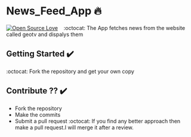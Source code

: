 
# News_Feed_App :fire:
 [![Open Source Love](https://badges.frapsoft.com/os/v2/open-source.svg?v=102)](https://github.com/Tanvi-Goyal)  &nbsp;&nbsp;
:octocat: The App fetches news from the website called geotv and dispalys them
## Getting Started :heavy_check_mark:
:octocat: Fork the repository and get your own copy
 ## Contribute ?? :heavy_check_mark:
* Fork the repository
* Make the commits
* Submit a pull request
 :octocat: If you find any better approach then make a pull request.I will merge it after a review.
